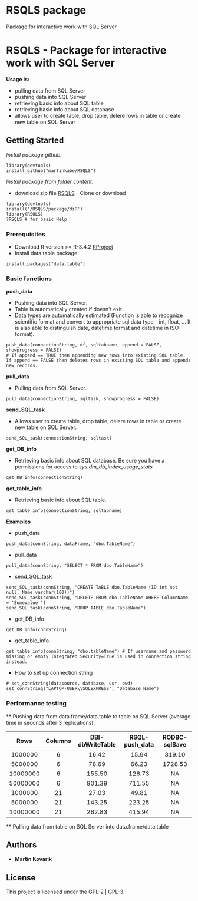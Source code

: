 # RSQLS package
Package for interactive work with SQL Server

# RSQLS - Package for interactive work with SQL Server

**Usage is:**
* pulling data from SQL Server
* pushing data into SQL Server
* retrieving basic info about SQL table
* retrieving basic info about SQL database
* allows user to create table, drop table, delere rows in table or create new table on SQL Server

## Getting Started

*Install package github:*
```
library(devtools)
install_github("martinkabe/RSQLS")
```
*Install package from folder content:*
* download zip file [RSQLS](https://github.com/martinkabe/RSQLS_package/) - Clone or download
```
library(devtools)
install('/RSQLS/package/diR')
library(RSQLS)
?RSQLS # for basic Help
```

### Prerequisites

* Download R version >= R-3.4.2 [RProject](https://www.r-project.org/)
* Install data.table package
```
install.packages("data.table")
```

### Basic functions

**push_data**
* Pushing data into SQL Server.
* Table is automatically created if doesn't exit. 
* Data types are automatically estimated (Function is able to recognize scientific format and convert to appropriate sql data type - int, float, ... It is also able to distinguish date, datetime format and datetime in ISO format).
```
push_data(connectionString, df, sqltabname, append = FALSE, showprogress = FALSE)
# If append == TRUE then appending new rows into existing SQL table. If append == FALSE then deletes rows in existing SQL table and appends new records.
```

**pull_data**
* Pulling data from SQL Server.
```
pull_data(connectionString, sqltask, showprogress = FALSE)
```

**send_SQL_task**
* Allows user to create table, drop table, delere rows in table or create new table on SQL Server.
```
send_SQL_task(connectionString, sqltask)
```

**get_DB_info**
* Retrieving basic info about SQL database. Be sure you have a permissions for access to *sys.dm_db_index_usage_stats*
```
get_DB_info(connectionString)
```

**get_table_info**
* Retrieving basic info about SQL table.
```
get_table_info(connectionString, sqltabname)
```

**Examples**
* push_data
```
push_data(connString, dataFrame, "dbo.TableName")
```
* pull_data
```
pull_data(connString, "SELECT * FROM dbo.TableName")
```

* send_SQL_task
```
send_SQL_task(connString, "CREATE TABLE dbo.TableName (ID int not null, Name varchar(100))")
send_SQL_task(connString, "DELETE FROM dbo.TableName WHERE ColumnName = 'SomeValue'")
send_SQL_task(connString, "DROP TABLE dbo.TableName")
```

* get_DB_info
```
get_DB_info(connString)
```

* get_table_info
```
get_table_info(connString, "dbo.tableName") # If username and password missing or empty Integrated Security=True is used in connection string instead.
```

* How to set up connection string
```
# set_connString(datasource, database, usr, pwd)
set_connString("LAPTOP-USER\\SQLEXPRESS", "Database_Name")
```

### Performance testing
** Pushing data from data.frame/data.table to table on SQL Server (average time in seconds after 3 replications):

| Rows | Columns | DBI-dbWriteTable | RSQL-push_data | RODBC-sqlSave |
| :---: | :---: | :---: | :---: | :---: |
| 1000000 | 6 | 16.42 | 15.94 | 319.10 |
| 5000000 | 6 | 78.69 | 66.23 | 1728.53 |
| 10000000 | 6 | 155.50 | 126.73 | NA |
| 50000000 | 6 | 901.39 | 711.55 | NA |
| 1000000 | 21 | 27.03 | 49.81 | NA |
| 5000000 | 21 | 143.25 | 223.25 | NA |
| 10000000 | 21 | 262.83 | 415.94 | NA |

** Pulling data from table on SQL Server into data.frame/data.table


## Authors

* **Martin Kovarik**


## License

This project is licensed under the GPL-2 | GPL-3.
